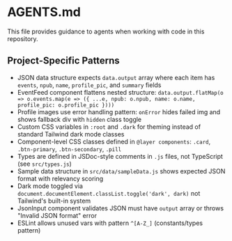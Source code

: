 # AGENTS.md

This file provides guidance to agents when working with code in this repository.

## Project-Specific Patterns

- JSON data structure expects `data.output` array where each item has `events`, `npub`, `name`, `profile_pic`, and `summary` fields
- EventFeed component flattens nested structure: `data.output.flatMap(o => o.events.map(e => ({ ...e, npub: o.npub, name: o.name, profile_pic: o.profile_pic })))`
- Profile images use error handling pattern: `onError` hides failed img and shows fallback div with `hidden` class toggle
- Custom CSS variables in `:root` and `.dark` for theming instead of standard Tailwind dark mode classes
- Component-level CSS classes defined in `@layer components`: `.card`, `.btn-primary`, `.btn-secondary`, `.pill`
- Types are defined in JSDoc-style comments in `.js` files, not TypeScript (see `src/types.js`)
- Sample data structure in `src/data/sampleData.js` shows expected JSON format with relevancy scoring
- Dark mode toggled via `document.documentElement.classList.toggle('dark', dark)` not Tailwind's built-in system
- JsonInput component validates JSON must have `output` array or throws "Invalid JSON format" error
- ESLint allows unused vars with pattern `^[A-Z_]` (constants/types pattern)